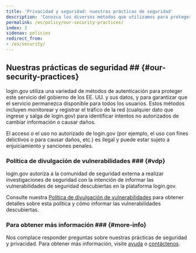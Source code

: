```yaml
---
title: 'Privacidad y seguridad: nuestras prácticas de seguridad'
description: 'Conozca los diversos métodos que utilizamos para proteger este servicio del gobierno de EE. UU. Y sus datos, y para garantizar que el servicio permanezca disponible para todos los usuarios.'
permalink: /es/policy/our-security-practices/
index: 3
sidenav: policies
redirect_from:
- /es/security/
---
```


## Nuestras prácticas de seguridad ## {#our-security-practices}

login.gov utiliza una variedad de métodos de autenticación para proteger este servicio del gobierno de los EE. UU. y sus datos, y para garantizar que el servicio permanezca disponible para todos los usuarios. Estos métodos incluyen monitorear y registrar el tráfico de la red (cualquier dato que ingrese y salga de login.gov) para identificar intentos no autorizados de cambiar información o causar daños.

El acceso o el uso no autorizado de login.gov (por ejemplo, el uso con fines delictivos o para causar daños, etc.) es ilegal y puede estar sujeto a enjuiciamiento y sanciones penales.

### Política de divulgación de vulnerabilidades ### {#vdp}

login.gov autoriza a la comunidad de seguridad externa a realizar investigaciones de seguridad con la intención de informar las vulnerabilidades de seguridad descubiertas en la plataforma login.gov.

Consulte nuestra [Política de divulgación de vulnerabilidades](https://18f.gsa.gov/vulnerability-disclosure-policy/) para obtener detalles sobre esta política y cómo informar las vulnerabilidades descubiertas.

### Para obtener más información ### {#more-info}

Nos complace responder preguntas sobre nuestras prácticas de seguridad y privacidad. Para obtener más información, visite [ayuda](/es/help/) o [contáctenos](/es/contact/).
